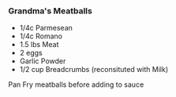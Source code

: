 ### Grandma's Meatballs
* 1/4c Parmesean
* 1/4c Romano
* 1.5 lbs Meat
* 2 eggs
* Garlic Powder
* 1/2 cup Breadcrumbs (reconsituted with Milk)

Pan Fry meatballs before adding to sauce
